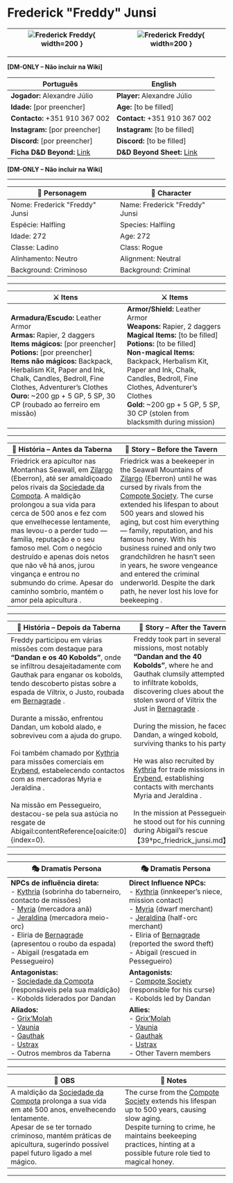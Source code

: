 # Frederick "Freddy" Junsi


| ![Frederick Freddy](assets/pc/pc_frederick_freddy_01.png){ width=200 } | ![Frederick Freddy](assets/pc/pc_frederick_freddy_02.png){ width=200 } |
| ---------------------------------------------------------------------- | ---------------------------------------------------------------------- |

---

**[DM-ONLY – Não incluir na Wiki]**  

| Português                                                                    | English                                                                       |
| ---------------------------------------------------------------------------- | ----------------------------------------------------------------------------- |
| **Jogador:** Alexandre Júlio                                                 | **Player:**  Alexandre Júlio                                                  |
| **Idade:** [por preencher]                                                   | **Age:**   [to be filled]                                                     |
| **Contacto:** +351 910 367 002                                               | **Contact:**  +351 910 367 002                                                |
| **Instagram:** [por preencher]                                               | **Instagram:**  [to be filled]                                                |
| **Discord:** [por preencher]                                                 | **Discord:**  [to be filled]                                                  |
| **Ficha D&D Beyond:** [Link](https://www.dndbeyond.com/characters/140697485) | **D&D Beyond Sheet:**  [Link](https://www.dndbeyond.com/characters/140697485) |

**[DM-ONLY – Não incluir na Wiki]**  

---

| **🧙 Personagem**              | **🧙 Character**                |
| ------------------------------ | ------------------------------- |
| Nome: Frederick "Freddy" Junsi | Name:  Frederick "Freddy" Junsi |
| Espécie:  Halfling             | Species:  Halfling              |
| Idade: 272                     | Age:   272                      |
| Classe:  Ladino                | Class:  Rogue                   |
| Alinhamento: Neutro            | Alignment: Neutral              |
| Background: Criminoso          | Background: Criminal            |

---

| **⚔️ Itens**             | **⚔️ Items**                         |
| ---------------------- | ------------------------------ |
| **Armadura/Escudo:** Leather Armor <br>**Armas:** Rapier, 2 daggers <br>**Items mágicos:** [por preencher] <br>**Potions:** [por preencher] <br>**Items não mágicos:** Backpack, Herbalism Kit, Paper and Ink, Chalk, Candles, Bedroll, Fine Clothes, Adventurer’s Clothes <br>**Ouro:** ~200 gp + 5 GP, 5 SP, 30 CP (roubado ao ferreiro em missão)  | **Armor/Shield:** Leather Armor <br>**Weapons:** Rapier, 2 daggers <br>**Magical Items:** [to be filled] <br>**Potions:** [to be filled] <br>**Non-magical Items:** Backpack, Herbalism Kit, Paper and Ink, Chalk, Candles, Bedroll, Fine Clothes, Adventurer’s Clothes <br>**Gold:** ~200 gp + 5 GP, 5 SP, 30 CP (stolen from blacksmith during mission)  |

---

| **📖 História – Antes da Taberna** | **📖 Story – Before the Tavern** |
| ---------------------------------- | -------------------------------- |
| Friedrick era apicultor nas Montanhas Seawall, em [Zilargo](../locations/zilargo.md) (Eberron), até ser amaldiçoado pelos rivais da [Sociedade da Compota](../organizations/sociedade_da_compota.md). A maldição prolongou a sua vida para cerca de 500 anos e fez com que envelhecesse lentamente, mas levou-o a perder tudo — família, reputação e o seu famoso mel. Com o negócio destruído e apenas dois netos que não vê há anos, jurou vingança e entrou no submundo do crime. Apesar do caminho sombrio, mantém o amor pela apicultura  . | Friedrick was a beekeeper in the Seawall Mountains of [Zilargo](../locations/zilargo.md) (Eberron) until he was cursed by rivals from the [Compote Society](../organizations/sociedade_da_compota.md). The curse extended his lifespan to about 500 years and slowed his aging, but cost him everything — family, reputation, and his famous honey. With his business ruined and only two grandchildren he hasn’t seen in years, he swore vengeance and entered the criminal underworld. Despite the dark path, he never lost his love for beekeeping  . |

---

| **📖 História – Depois da Taberna** | **📖 Story – After the Tavern** |
| ----------------------------------- | -------------------------------- |
| Freddy participou em várias missões com destaque para **“Dandan e os 40 Kobolds”**, onde se infiltrou desajeitadamente com Gauthak para enganar os kobolds, tendo descoberto pistas sobre a espada de Viltrix, o Justo, roubada em [Bernagrade](../locations/bernagrade.md) . <br><br>Durante a missão, enfrentou Dandan, um kobold alado, e sobreviveu com a ajuda do grupo. <br><br>Foi também chamado por [Kythria](../npc/kythria.md) para missões comerciais em [Erybend](../locations/erybend.md), estabelecendo contactos com as mercadoras Myria e Jeraldina . <br><br>Na missão em Pessegueiro, destacou-se pela sua astúcia no resgate de Abigail:contentReference[oaicite:0]{index=0}. | Freddy took part in several missions, most notably **“Dandan and the 40 Kobolds”**, where he and Gauthak clumsily attempted to infiltrate kobolds, discovering clues about the stolen sword of Viltrix the Just in [Bernagrade](../locations/bernagrade.md) . <br><br>During the mission, he faced Dandan, a winged kobold, surviving thanks to his party. <br><br>He was also recruited by [Kythria](../npc/kythria.md) for trade missions in [Erybend](../locations/erybend.md), establishing contacts with merchants Myria and Jeraldina . <br><br>In the mission at Pessegueiro, he stood out for his cunning during Abigail’s rescue【39†pc_friedrick_junsi.md】. |

---

| **🎭 Dramatis Persona**                                                                                                                                                                                                                                                                                                                                      | **🎭 Dramatis Persona**                                                                                                                                                                                                                                                                                                                   |
| ------------------------------------------------------------------------------------------------------------------------------------------------------------------------------------------------------------------------------------------------------------------------------------------------------------------------------------------------------------ | ----------------------------------------------------------------------------------------------------------------------------------------------------------------------------------------------------------------------------------------------------------------------------------------------------------------------------------------- |
| **NPCs de influência direta:**  <br>- [Kythria](../npc/kythria.md) (sobrinha do taberneiro, contacto de missões) <br>- [Myria](../npc/myria.md) (mercadora anã) <br>- [Jeraldina](../npc/jeraldina.md) (mercadora meio-orc) <br>- Eliria de [Bernagrade](../locations/bernagrade.md) (apresentou o roubo da espada) <br>- Abigail (resgatada em Pessegueiro) | **Direct Influence NPCs:**  <br>- [Kythria](../npc/kythria.md) (innkeeper’s niece, mission contact) <br>- [Myria](../npc/myria.md) (dwarf merchant) <br>- [Jeraldina](../npc/jeraldina.md) (half-orc merchant) <br>- Eliria of [Bernagrade](../locations/bernagrade.md) (reported the sword theft) <br>- Abigail (rescued in Pessegueiro) |
| **Antagonistas:**  <br>- [Sociedade da Compota](../organizations/sociedade_da_compota.md) (responsáveis pela sua maldição) <br>- Kobolds liderados por Dandan                                                                                                                                                                                                | **Antagonists:**  <br>- [Compote Society](../organizations/sociedade_da_compota.md) (responsible for his curse) <br>- Kobolds led by Dandan                                                                                                                                                                                               |
| **Aliados:**  <br>- [Grix’Molah](../pc/pc_grixmolah.md) <br>- [Vaunia](../pc/pc_vaunia.md) <br>- [Gauthak](../pc/pc_gauthak_vunakamune.md) <br>- [Ustrax](../pc/pc_ustrax.md) <br>- Outros membros da Taberna                                                                                                                                                | **Allies:**  <br>- [Grix’Molah](../pc/pc_grixmolah.md) <br>- [Vaunia](../pc/pc_vaunia.md) <br>- [Gauthak](../pc/pc_gauthak_vunakamune.md) <br>- [Ustrax](../pc/pc_ustrax.md) <br>- Other Tavern members                                                                                                                                   |

---

| **🔮 OBS** | **🔮 Notes** |
| ---------- | ------------ |
| A maldição da [Sociedade da Compota](../organizations/sociedade_da_compota.md) prolonga a sua vida em até 500 anos, envelhecendo lentamente. <br>Apesar de se ter tornado criminoso, mantém práticas de apicultura, sugerindo possível papel futuro ligado a mel mágico. | The curse from the [Compote Society](../organizations/sociedade_da_compota.md) extends his lifespan up to 500 years, causing slow aging. <br>Despite turning to crime, he maintains beekeeping practices, hinting at a possible future role tied to magical honey. |

---
